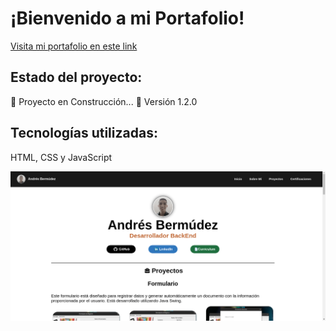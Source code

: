 # ¡Bienvenido a mi Portafolio!

[Visita mi portafolio en este link](https://portafolio-andres-bermudez.vercel.app/)

## Estado del proyecto: 
:construction: Proyecto en Construcción... :construction:
Versión 1.2.0

## Tecnologías utilizadas: 
HTML, CSS y JavaScript

![Imagen de Muestra](images/imagenMuestra.png)

    
    
